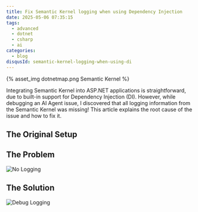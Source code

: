 ```yaml
---
title: Fix Semantic Kernel logging when using Dependency Injection
date: 2025-05-06 07:35:15
tags:
  - advanced
  - dotnet
  - csharp
  - ai
categories:
  - blog
disqusId: semantic-kernel-logging-when-using-di
---
```


{% asset_img dotnetmap.png Semantic Kernel %}

Integrating Semantic Kernel into ASP.NET applications is straightforward, due to built-in support for Dependency Injection (DI). However, while debugging an AI Agent issue, I discovered that all logging information from the Semantic Kernel was missing! This article explains the root cause of the issue and how to fix it.

<!-- more -->

## The Original Setup

<script src="https://gist.github.com/uveta/30994e4ecb61bbbbcc27024fc3277f81.js?file=Program.cs"></script>

<script src="https://gist.github.com/uveta/30994e4ecb61bbbbcc27024fc3277f81.js?file=Agent.cs"></script>

## The Problem

![No Logging](no-debug-log.png)

## The Solution

<script src="https://gist.github.com/uveta/30994e4ecb61bbbbcc27024fc3277f81.js?file=Program (fixed).cs"></script>

![Debug Logging](debug-log.png)
